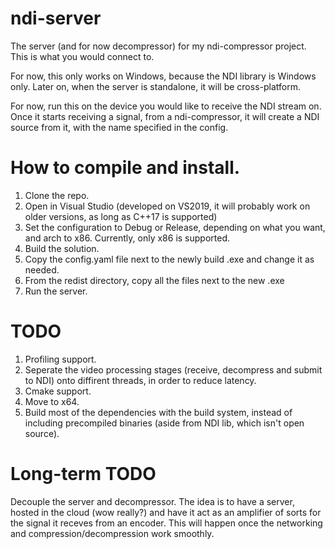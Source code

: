 # ndi-server
The server (and for now decompressor) for my ndi-compressor project. This is what you would connect to.

For now, this only works on Windows, because the NDI library is Windows only.
Later on, when the server is standalone, it will be cross-platform.

For now, run this on the device you would like to receive the NDI stream on. Once it starts receiving a signal, from a ndi-compressor, it will create a NDI source from it, with the name specified in the config. 

# How to compile and install.
1. Clone the repo.
2. Open in Visual Studio (developed on VS2019, it will probably work on older versions, as long as C++17 is supported)
3. Set the configuration to Debug or Release, depending on what you want, and arch to x86. Currently, only x86 is supported.
4. Build the solution.
5. Copy the config.yaml file next to the newly build .exe and change it as needed.
6. From the redist directory, copy all the files next to the new .exe
7. Run the server.

# TODO
1. Profiling support.
2. Seperate the video processing stages (receive, decompress and submit to NDI) onto diffirent threads, in order to reduce latency. 
3. Cmake support.
4. Move to x64.
5. Build most of the dependencies with the build system, instead of including precompiled binaries (aside from NDI lib, which isn't open source).

# Long-term TODO
Decouple the server and decompressor. The idea is to have a server, hosted in the cloud (wow really?) and have it act as an amplifier of sorts for the signal it receves from an encoder. This will happen once the networking and compression/decompression work smoothly.
